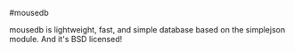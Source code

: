 #mousedb

mousedb is lightweight, fast, and simple database based on the simplejson module. And it's BSD licensed!


